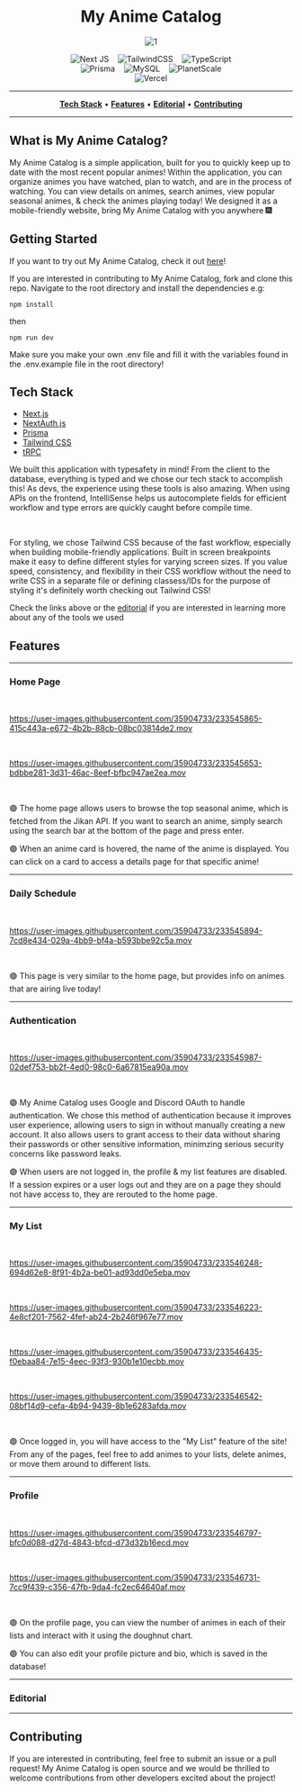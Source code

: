 <div align="center">

# My Anime Catalog

![1](https://user-images.githubusercontent.com/35904733/233177950-dcba8cb3-84a0-41e2-877c-99c051c7e4f2.png)
  
![Next JS](https://img.shields.io/badge/Next-black?style=for-the-badge&logo=next.js&logoColor=white)&nbsp;&nbsp;&nbsp;
![TailwindCSS](https://img.shields.io/badge/tailwindcss-%2338B2AC.svg?style=for-the-badge&logo=tailwind-css&logoColor=white)&nbsp;&nbsp;&nbsp;
![TypeScript](https://img.shields.io/badge/typescript-%23007ACC.svg?style=for-the-badge&logo=typescript&logoColor=white)
<br/>
![Prisma](https://img.shields.io/badge/Prisma-3982CE?style=for-the-badge&logo=Prisma&logoColor=white)&nbsp;&nbsp;&nbsp;
![MySQL](https://img.shields.io/badge/mysql-%2300f.svg?style=for-the-badge&logo=mysql&logoColor=white)&nbsp;&nbsp;&nbsp;
![PlanetScale](https://img.shields.io/badge/planetscale-%23000000.svg?style=for-the-badge&logo=planetscale&logoColor=white)
<br/>
![Vercel](https://img.shields.io/badge/vercel-%23000000.svg?style=for-the-badge&logo=vercel&logoColor=white)

</div>
<hr>

<p align="center" class="toc">
<strong><a href="#Tech-Stack">Tech Stack</a></strong>
•
<strong><a href="#Features">Features</a></strong>
•
<strong><a href="#Editorial">Editorial</a></strong>
•
<strong><a href="#Contributing">Contributing</a></strong>
</p>

<hr>

## What is My Anime Catalog?

My Anime Catalog is a simple application, built for you to quickly keep up to date with the most recent popular animes! Within the application, you can organize animes you have watched, plan to watch, and are in the process of watching.  You can view details on animes, search animes, view popular seasonal animes, & check the animes playing today!  We designed it as a mobile-friendly website, bring My Anime Catalog with you anywhere 🎆

## Getting Started

If you want to try out My Anime Catalog, check it out <a href = "https://my-anime-catalog.vercel.app/">here</a>!

If you are interested in contributing to My Anime Catalog, fork and clone this repo.  Navigate to the root directory and install the dependencies 
e.g:
```
npm install
```
then 
```
npm run dev
```
Make sure you make your own .env file and fill it with the variables found in the .env.example file in the root directory!

## Tech Stack

- [Next.js](https://nextjs.org)
- [NextAuth.js](https://next-auth.js.org)
- [Prisma](https://prisma.io)
- [Tailwind CSS](https://tailwindcss.com)
- [tRPC](https://trpc.io)

We built this application with typesafety in mind! From the client to the database, everything is typed and we chose our tech stack to accomplish this! As devs, the experience using these tools is also amazing.  When using APIs on the frontend, IntelliSense helps us autocomplete fields for efficient workflow and type errors are quickly caught before compile time.

</br>

For styling, we chose Tailwind CSS because of the fast workflow, especially when building mobile-friendly applications.  Built in screen breakpoints make it easy to define different styles for varying screen sizes.  If you value speed, consistency, and flexibility in their CSS workflow without the need to write CSS in a separate file or defining classess/IDs for the purpose of styling it's definitely worth checking out Tailwind CSS!

Check the links above or the <a href = "#Editorial">editorial</a> if you are interested in learning more about any of the tools we used

## Features

<hr>

### Home Page

</br>

https://user-images.githubusercontent.com/35904733/233545865-415c443a-e672-4b2b-88cb-08bc03814de2.mov

</br>

https://user-images.githubusercontent.com/35904733/233545653-bdbbe281-3d31-46ac-8eef-bfbc947ae2ea.mov

</br>

🟣 The home page allows users to browse the top seasonal anime, which is fetched from the Jikan API.  If you want to search an anime, simply search using the search bar at the bottom of the page and press enter.

🟣 When an anime card is hovered, the name of the anime is displayed.  You can click on a card to access a details page for that specific anime!

<hr>

### Daily Schedule

</br>

https://user-images.githubusercontent.com/35904733/233545894-7cd8e434-029a-4bb9-bf4a-b593bbe92c5a.mov

</br>


🟣 This page is very similar to the home page, but provides info on animes that are airing live today!

<hr>

### Authentication

</br>

https://user-images.githubusercontent.com/35904733/233545987-02def753-bb2f-4ed0-98c0-6a67815ea90a.mov

</br>


🟣 My Anime Catalog uses Google and Discord OAuth to handle authentication.  We chose this method of authentication because it improves user experience, allowing users to sign in without manually creating a new account.  It also allows users to grant access to their data without sharing their passwords or other sensitive information, minimzing serious security concerns like password leaks.

🟣 When users are not logged in, the profile & my list features are disabled.  If a session expires or a user logs out and they are on a page they should not have access to, they are rerouted to the home page.

<hr>

### My List

</br>

https://user-images.githubusercontent.com/35904733/233546248-694d62e8-8f91-4b2a-be01-ad93dd0e5eba.mov

</br>

https://user-images.githubusercontent.com/35904733/233546223-4e8cf201-7562-4fef-ab24-2b246f967e77.mov

</br>


https://user-images.githubusercontent.com/35904733/233546435-f0ebaa84-7e15-4eec-93f3-930b1e10ecbb.mov

</br>


https://user-images.githubusercontent.com/35904733/233546542-08bf14d9-cefa-4b94-9439-8b1e6283afda.mov

</br>

🟣 Once logged in, you will have access to the "My List" feature of the site!  From any of the pages, feel free to add animes to your lists, delete animes, or move them around to different lists.

<hr>

### Profile

</br>

https://user-images.githubusercontent.com/35904733/233546797-bfc0d088-d27d-4843-bfcd-d73d32b16ecd.mov

</br>

https://user-images.githubusercontent.com/35904733/233546731-7cc9f439-c356-47fb-9da4-fc2ec64640af.mov

</br>

🟣 On the profile page, you can view the number of animes in each of their lists and interact with it using the doughnut chart.

🟣 You can also edit your profile picture and bio, which is saved in the database!

<hr>

### Editorial

<hr>

## Contributing

If you are interested in contributing, feel free to submit an issue or a pull request! My Anime Catalog is open source and we would be thrilled to welcome contributions from other developers excited about the project!
